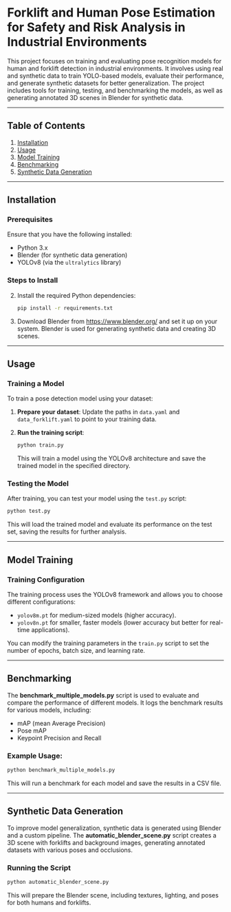 
# Forklift and Human Pose Estimation for Safety and Risk Analysis in Industrial Environments

This project focuses on training and evaluating pose recognition models for human and forklift detection in industrial environments. It involves using real and synthetic data to train YOLO-based models, evaluate their performance, and generate synthetic datasets for better generalization. The project includes tools for training, testing, and benchmarking the models, as well as generating annotated 3D scenes in Blender for synthetic data.

---

## Table of Contents

1. [Installation](#installation)
2. [Usage](#usage)
3. [Model Training](#model-training)
4. [Benchmarking](#benchmarking)
5. [Synthetic Data Generation](#synthetic-data-generation)

---

## Installation

### Prerequisites
Ensure that you have the following installed:
- Python 3.x
- Blender (for synthetic data generation)
- YOLOv8 (via the `ultralytics` library)

### Steps to Install

2. Install the required Python dependencies:
   ```bash
   pip install -r requirements.txt
   ```

3. Download Blender from https://www.blender.org/ and set it up on your system. Blender is used for generating synthetic data and creating 3D scenes.

---

## Usage

### Training a Model
To train a pose detection model using your dataset:

1. **Prepare your dataset**: Update the paths in `data.yaml` and `data_forklift.yaml` to point to your training data.

2. **Run the training script**:
   ```bash
   python train.py
   ```

   This will train a model using the YOLOv8 architecture and save the trained model in the specified directory.

### Testing the Model
After training, you can test your model using the `test.py` script:
```bash
python test.py
```

This will load the trained model and evaluate its performance on the test set, saving the results for further analysis.

---

## Model Training

### Training Configuration
The training process uses the YOLOv8 framework and allows you to choose different configurations:
- `yolov8m.pt` for medium-sized models (higher accuracy).
- `yolov8n.pt` for smaller, faster models (lower accuracy but better for real-time applications).

You can modify the training parameters in the `train.py` script to set the number of epochs, batch size, and learning rate.

---

## Benchmarking

The **benchmark_multiple_models.py** script is used to evaluate and compare the performance of different models. It logs the benchmark results for various models, including:
- mAP (mean Average Precision)
- Pose mAP
- Keypoint Precision and Recall

### Example Usage:
```bash
python benchmark_multiple_models.py
```

This will run a benchmark for each model and save the results in a CSV file.

---

## Synthetic Data Generation

To improve model generalization, synthetic data is generated using Blender and a custom pipeline. The **automatic_blender_scene.py** script creates a 3D scene with forklifts and background images, generating annotated datasets with various poses and occlusions.

### Running the Script
```bash
python automatic_blender_scene.py
```

This will prepare the Blender scene, including textures, lighting, and poses for both humans and forklifts.



